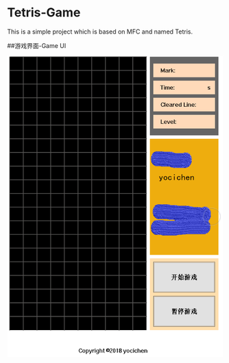 # Tetris-Game
This is a simple project which is based on MFC and named Tetris.

##游戏界面-Game UI

![游戏界面](https://github.com/yocichenyx/Tetris-Game/blob/master/界面.png)
